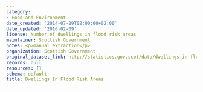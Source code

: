 ```yaml
---
category:
- Food and Environment
date_created: '2014-07-29T02:00:00+02:00'
date_updated: '2016-02-09'
license: Number of dwellings in flood risk areas
maintainer: Scottish Government
notes: <p>manual extraction</p>
organization: Scottish Government
original_dataset_link: http://statistics.gov.scot/data/dwellings-in-flood-risk-areas
records: null
resources: []
schema: default
title: Dwellings In Flood Risk Areas
---
```


